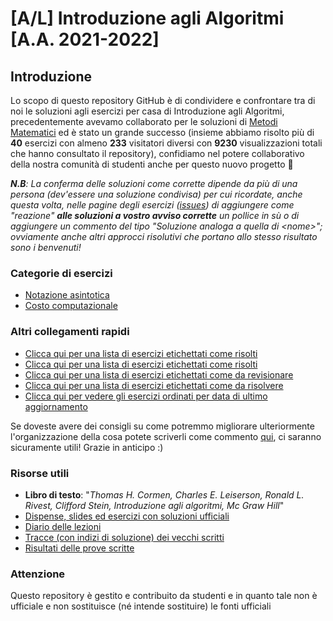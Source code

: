 # [A/L] Introduzione agli Algoritmi [A.A. 2021-2022]

## Introduzione

Lo scopo di questo repository GitHub è di condividere e confrontare tra di noi le soluzioni agli esercizi per casa di Introduzione agli Algoritmi, precedentemente avevamo collaborato per le soluzioni di [Metodi Matematici](https://github.com/sapienzastudentsnetwork/mmi2122) ed è stato un grande successo (insieme abbiamo risolto più di **40** esercizi con almeno **233** visitatori diversi con **9230** visualizzazioni totali che hanno consultato il repository), confidiamo nel potere collaborativo della nostra comunità di studenti anche per questo nuovo progetto 🙂

_**N.B**: La conferma delle soluzioni come corrette dipende da più di una persona (dev'essere una soluzione condivisa) per cui ricordate, anche questa volta, nelle pagine degli esercizi ([issues](https://github.com/sapienzastudentsnetwork/introalgo2122/issues?q=is%3Aissue+sort%3Aupdated-desc+)) di aggiungere come "reazione" **alle soluzioni a vostro avviso corrette** un pollice in sù o di aggiungere un commento del tipo "Soluzione analoga a quella di \<nome\>"; ovviamente anche altri approcci risolutivi che portano allo stesso risultato sono i benvenuti!_

### Categorie di esercizi

- [Notazione asintotica](../../labels/notazione_asintotica)
- [Costo computazionale](../../labels/costo_computazionale)

### Altri collegamenti rapidi

- [Clicca qui per una lista di esercizi etichettati come risolti](../../issues?q=label%3Arisolto+sort%3Aupdated-desc+)
- [Clicca qui per una lista di esercizi etichettati come risolti](../../issues?q=label%3Arisolto+sort%3Aupdated-desc+)
- [Clicca qui per una lista di esercizi etichettati come da revisionare](../../issues?q=label%3A"da+revisionare")
- [Clicca qui per una lista di esercizi etichettati come da risolvere](../../issues?q=label%3A"da+risolvere")
- [Clicca qui per vedere gli esercizi ordinati per data di ultimo aggiornamento](../../issues?q=sort%3Aupdated-desc+)

Se doveste avere dei consigli su come potremmo migliorare ulteriormente l'organizzazione della cosa potete scriverli come commento [qui](../../issues/1), ci saranno sicuramente utili! Grazie in anticipo :)

### Risorse utili

- **Libro di testo**: "_Thomas H. Cormen, Charles E. Leiserson, Ronald L. Rivest, Clifford Stein, Introduzione agli algoritmi, Mc Graw Hill_"<br/>
- [Dispense, slides ed esercizi con soluzioni ufficiali](https://twiki.di.uniroma1.it/twiki/view/Intro_algo/AD/Dispense)
- [Diario delle lezioni](https://twiki.di.uniroma1.it/twiki/view/Intro_algo/AD/DiarioDelleLezioni)
- [Tracce (con indizi di soluzione) dei vecchi scritti](https://twiki.di.uniroma1.it/twiki/view/Intro_algo/AD/VecchiScritti)
- [Risultati delle prove scritte](https://twiki.di.uniroma1.it/twiki/view/Intro_algo/AD/Risultati)

### Attenzione

Questo repository è gestito e contribuito da studenti e in quanto tale non è ufficiale e non sostituisce (né intende sostituire) le fonti ufficiali
